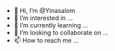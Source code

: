 - 👋 Hi, I’m @Yinasalom
- 👀 I’m interested in ...
- 🌱 I’m currently learning ...
- 💞️ I’m looking to collaborate on ...
- 📫 How to reach me ...

<!---
Yinasalom/Yinasalom is a ✨ special ✨ repository because its `README.md` (this file) appears on your GitHub profile.
You can click the Preview link to take a look at your changes.
--->
